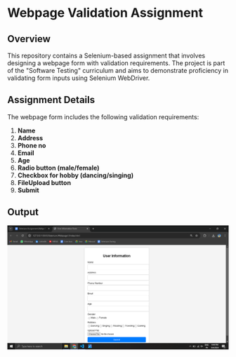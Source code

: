 # Webpage Validation Assignment

## Overview

This repository contains a Selenium-based assignment that involves designing a webpage form with validation requirements. The project is part of the "Software Testing" curriculum and aims to demonstrate proficiency in validating form inputs using Selenium WebDriver.

## Assignment Details

The webpage form includes the following validation requirements:

1. **Name**
2. **Address**
3. **Phone no**
4. **Email**
5. **Age**
6. **Radio button (male/female)**
7. **Checkbox for hobby (dancing/singing)**
8. **FileUpload button**
9. **Submit**

## Output

![Validation Output](https://github.com/Adityapatel-dev/Software-testing-Lavatech/raw/main/Selenium/Assignment/Webpage1/Output.png)


